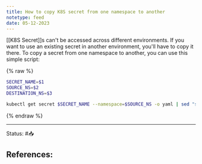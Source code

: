 ```yaml
---
title: How to copy K8S secret from one namespace to another
notetype: feed
date: 05-12-2023
---
```


[[K8S Secret]]s can't be accessed across different environments. If you want to use an existing secret in another environment, you'll have to copy it there. To copy a secret from one namespace to another, you can use this simple script:

{% raw %}
```bash
SECRET_NAME=$1
SOURCE_NS=$2
DESTINATION_NS=$3

kubectl get secret $SECRET_NAME --namespace=$SOURCE_NS -o yaml | sed "s/namespace: .*/namespace: $DESTINATION_NS/" | kubectl -n $DESTINATION_NS apply -f -

```
{% endraw %}

-----

Status: #📥

References:
- 
